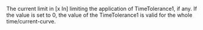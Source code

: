 ﻿The current limit in [x In] limiting the application of TimeTolerance1, if any. If the value is set to 0, the value of the TimeTolerance1 is valid for the whole time/current-curve.

